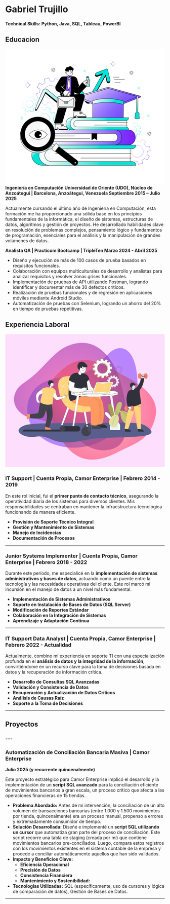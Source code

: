 # Gabriel Trujillo

#### Technical Skills: Python, Java, SQL, Tableau, PowerBI

## Educacion
![Educacion](/assets/img/Education.jpg)
**Ingeniería en Computación Universidad de Oriente (UDO), Núcleo de Anzoátegui | Barcelona, Anzoátegui, Venezuela Septiembre 2015 – Julio 2025**

Actualmente cursando el último año de Ingeniería en Computación, esta formación me ha proporcionado una sólida base en los principios fundamentales de la informática, el diseño de sistemas, estructuras de datos, algoritmos y gestión de proyectos. He desarrollado habilidades clave en resolución de problemas complejos, pensamiento lógico y fundamentos de programación, esenciales para el análisis y la manipulación de grandes volúmenes de datos.

**Analista QA | Practicum Bootcamp | TripleTen Marzo 2024 - Abril 2025**

- Diseño y ejecución de más de 100 casos de prueba basados en requisitos funcionales.
- Colaboración con equipos multiculturales de desarrollo y analistas para analizar requisitos y resolver zonas grises funcionales.
- Implementación de pruebas de API utilizando Postman, logrando identificar y documentar más de 30 defectos críticos.
- Realización de pruebas funcionales y de regresión en aplicaciones móviles mediante Android Studio.
- Automatización de pruebas con Selenium, logrando un ahorro del 20% en tiempo de pruebas repetitivas.

## Experiencia Laboral
![Work_Experience](/assets/img/WorkExperience.jpg)

### IT Support | Cuenta Propia, Camor Enterprise | Febrero 2014 - 2019

En este rol inicial, fui el **primer punto de contacto técnico**, asegurando la operatividad diaria de los sistemas para diversos clientes. Mis responsabilidades se centraban en mantener la infraestructura tecnológica funcionando de manera eficiente.

* **Provisión de Soporte Técnico Integral** 
* **Gestión y Mantenimiento de Sistemas**
* **Manejo de Incidencias** 
* **Documentación de Procesos**

---

### Junior Systems Implementer | Cuenta Propia, Camor Enterprise | Febrero 2018 - 2022

Durante este período, me especialicé en la **implementación de sistemas administrativos y bases de datos**, actuando como un puente entre la tecnología y las necesidades operativas del cliente. Este rol marcó mi incursión en el manejo de datos a un nivel más fundamental.

* **Implementación de Sistemas Administrativos** 
* **Soporte en Instalación de Bases de Datos (SQL Server)** 
* **Modificación de Reportes Estándar** 
* **Colaboración en la Integración de Sistemas** 
* **Aprendizaje y Adaptación Continua** 

---

### IT Support Data Analyst | Cuenta Propia, Camor Enterprise | Febrero 2022 - Actualidad

Actualmente, combino mi experiencia en soporte TI con una especialización profunda en el **análisis de datos y la integridad de la información**, convirtiéndome en un recurso clave para la toma de decisiones basada en datos y la recuperación de información crítica.

* **Desarrollo de Consultas SQL Avanzadas**
* **Validación y Consistencia de Datos** 
* **Recuperación y Actualización de Datos Críticos**
* **Análisis de Causas Raíz** 
* **Soporte a la Toma de Decisiones** 

---

## Proyectos
### ---

### Automatización de Conciliación Bancaria Masiva | Camor Enterprise
**Julio 2025 (y recurrente quincenalmente)**

Este proyecto estratégico para Camor Enterprise implicó el desarrollo y la implementación de un **script SQL avanzado** para la conciliación eficiente de movimientos bancarios a gran escala, un proceso crítico que afecta a las operaciones financieras de 15 tiendas.

* **Problema Abordado:** Antes de mi intervención, la conciliación de un alto volumen de transacciones bancarias (entre 1.000 y 1.500 movimientos por tienda, quincenalmente) era un proceso manual, propenso a errores y extremadamente consumidor de tiempo.
* **Solución Desarrollada:** Diseñé e implementé un **script SQL utilizando un cursor** que automatiza gran parte del proceso de conciliación. Este script recorre una tabla de staging (creada por mí) que contiene movimientos bancarios pre-conciliados. Luego, compara estos registros con los movimientos existentes en el sistema contable de la empresa y procede a conciliar automáticamente aquellos que han sido validados.
* **Impacto y Beneficios Clave:**
    * **Eficiencia Operacional** 
    * **Precisión de Datos** 
    * **Consistencia Financiera** 
    * **Mantenimiento y Sostenibilidad:** 
* **Tecnologías Utilizadas:** SQL (específicamente, uso de cursores y lógica de comparación de datos), Gestión de Bases de Datos.

---
